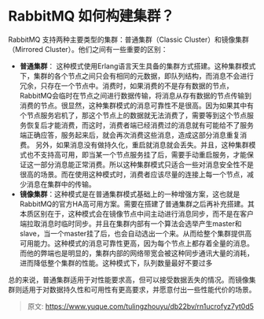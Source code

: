 # RabbitMQ 如何构建集群？

RabbitMQ 支持两种主要类型的集群：普通集群（Classic Cluster）和镜像集群（Mirrored Cluster）。他们之间有一些重要的区别：

- **普通集群**： 这种模式使用Erlang语言天生具备的集群方式搭建。这种集群模式下，集群的各个节点之间只会有相同的元数据，即队列结构，而消息不会进行冗余，只存在一个节点中。消费时，如果消费的不是存有数据的节点， RabbitMQ会临时在节点之间进行数据传输，将消息从存有数据的节点传输到消费的节点。很显然，这种集群模式的消息可靠性不是很高。因为如果其中有个节点服务宕机了，那这个节点上的数据就无法消费了，需要等到这个节点服务恢复后才能消费，而这时，消费者端已经消费过的消息就有可能给不了服务端正确应答，服务起来后，就会再次消费这些消息，造成这部分消息重复消费。 另外，如果消息没有做持久化，重启就消息就会丢失。并且，这种集群模式也不支持高可用，即当某一个节点服务挂了后，需要手动重启服务，才能保证这一部分消息能正常消费。所以这种集群模式只适合一些对消息安全性不是很高的场景。而在使用这种模式时，消费者应该尽量的连接上每一个节点，减少消息在集群中的传输。
- **镜像集群**：这种模式是在普通集群模式基础上的一种增强方案，这也就是RabbitMQ的官方HA高可用方案。需要在搭建了普通集群之后再补充搭建。其本质区别在于，这种模式会在镜像节点中间主动进行消息同步，而不是在客户端拉取消息时临时同步。并且在集群内部有一个算法会选举产生master和slave，当一个master挂了后，也会自动选出一个来。从而给整个集群提供高可用能力。这种模式的消息可靠性更高，因为每个节点上都存着全量的消息。而他的弊端也是明显的，集群内部的网络带宽会被这种同步通讯大量的消耗，进而降低整个集群的性能。这种模式下，队列数量最好不要过多

总的来说，普通集群适用于对性能要求高，但可以接受数据丢失的情况。而镜像集群则适用于对数据持久性和可用性有更高要求，并愿意付出一些性能代价的场景。




> 原文: <https://www.yuque.com/tulingzhouyu/db22bv/rn1ucrofyz7yt0d5>
